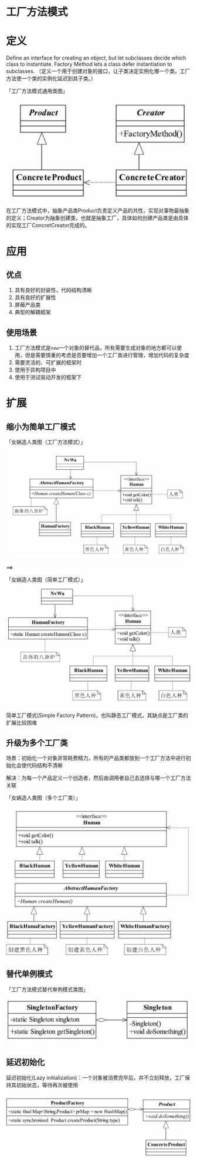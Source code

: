 # 工厂方法模式





# 定义

Define an interface for creating an object, but let subclasses decide which class to instantiate. Factory Method lets a class defer instantiation to subclasses. （定义一个用于创建对象的接口，让子类决定实例化哪一个类。工厂方法使一个类的实例化延迟到其子类。）

「工厂方法模式通用类图」

![image-20230609193530800](assets/image-20230609193530800.png)

在工厂方法模式中，抽象产品类Product负责定义产品的共性，实现对事物最抽象的定义；Creator为抽象创建类，也就是抽象工厂，具体如何创建产品类是由具体的实现工厂ConcretCreator完成的。





# 应用

## 优点

1. 具有良好的封装性，代码结构清晰
2. 具有良好的扩展性
3. 屏蔽产品类
4. 典型的解耦框架



## 使用场景

1. 工厂方法模式是`new`一个对象的替代品，所有需要生成对象的地方都可以使用，但是需要慎重的考虑是否要增加一个工厂类进行管理，增加代码的复杂度
2. 需要灵活的、可扩展的框架时
3. 使用于异构项目中
4. 使用于测试驱动开发的框架下



# 扩展

## 缩小为简单工厂模式

「女娲造人类图（工厂方法模式）」

![image-20230609200225808](assets/image-20230609200225808.png)

==> 

「女娲造人类图（简单工厂模式）」

![image-20230609200325755](assets/image-20230609200325755.png)

简单工厂模式(Simple Factory Pattern)，也叫静态工厂模式，其缺点是工厂类的扩展比较困难



## 升级为多个工厂类

场景：初始化一个对象非常耗费精力，所有的产品类都放到一个工厂方法中进行初始化会使代码结构不清晰

解决：为每一个产品定义一个创造者，然后由调用者自己去选择与哪一个工厂方法关联

「女娲造人类图（多个工厂类）」

![image-20230609200703440](assets/image-20230609200703440.png)



## 替代单例模式

「工厂方法模式替代单例模式类图」

![image-20230609200755623](assets/image-20230609200755623.png)



## 延迟初始化

延迟初始化(Lazy initialization)：一个对象被消费完毕后，并不立刻释放，工厂保持其初始状态，等待再次被使用

![image-20230609201012012](assets/image-20230609201012012.png)
